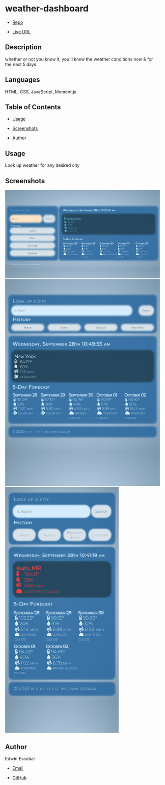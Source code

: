 
# weather-dashboard

  * [Repo](https://github.com/escowin/weather-dashboard)

  * [Live URL](https://escowin.github.io/weather-dashboard)
  
## Description

  whether or not you know it, you'll know the weather conditions now & for the next 5 days

## Languages

  HTML, CSS, JavaScript, Moment.js

## Table of Contents

  * [Usage](#usage)
  
  * [Screenshots](#screenshots)

  * [Author](#author)

## Usage

  Look up weather for any desired city

## Screenshots
  
  ![desktop](./assets/images/screenshot-desktop.jpg)
  ![tablet](./assets/images/screenshot-tablet.jpg)
  ![mobile](./assets/images/screenshot-mobile.jpg)

## Author

  Edwin Escobar

  * [Email](mailto:edwin@escowinart.com)

  * [GitHub](https://github.com/escowin)
